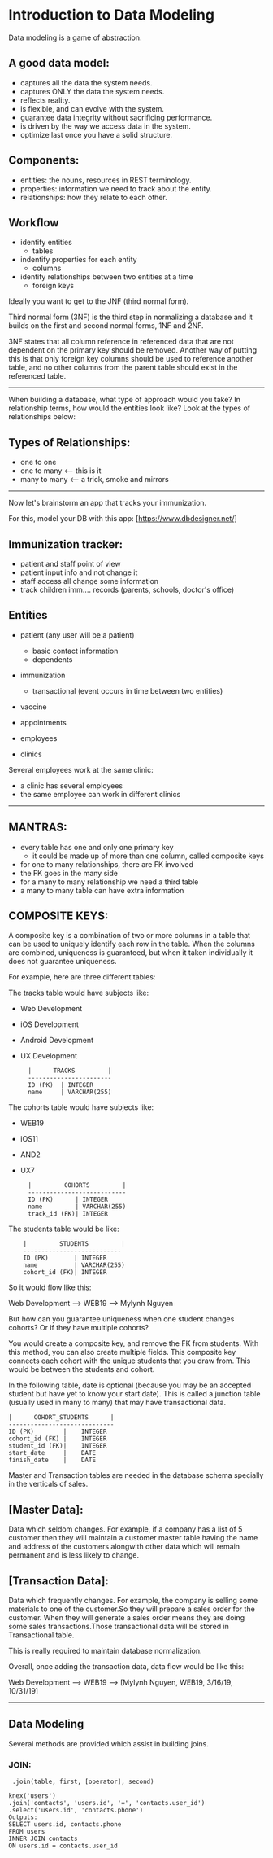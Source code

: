 # Introduction to Data Modeling 

Data modeling is a game of abstraction.

## A good data model:
- captures all the data the system needs.
- captures ONLY the data the system needs.
- reflects reality.
- is flexible, and can evolve with the system.
- guarantee data integrity without sacrificing performance.
- is driven by the way we access data in the system.
- optimize last once you have a solid structure.

## Components:
- entities: the nouns, resources in REST terminology.
- properties: information we need to track about the entity.
- relationships: how they relate to each other.

## Workflow
- identify entities 
    * tables
- indentify properties for each entity 
    * columns
- identify relationships between two entities at a time 
    * foreign keys

Ideally you want to get to the JNF (third normal form).

Third normal form (3NF) is the third step in normalizing a database and it builds on the first and second normal forms, 1NF and 2NF.

3NF states that all column reference in referenced data that are not dependent on the primary key should be removed. Another way of putting this is that only foreign key columns should be used to reference another table, and no other columns from the parent table should exist in the referenced table.

----------------------------------------------------------------------

When building a database, what type of approach would you take?
In relationship terms, how would the entities look like? 
Look at the types of relationships below:

## Types of Relationships:
- one to one
- one to many <-- this is it
- many to many <-- a trick, smoke and mirrors

-----------------------------------------------------------------------

Now let's brainstorm an app that tracks your immunization.

For this, model your DB with this app:
[https://www.dbdesigner.net/]

## Immunization tracker:

- patient and staff point of view
- patient input info and not change it
- staff access all change some information
- track children imm.... records (parents, schools, doctor's office)

## Entities
- patient (any user will be a patient)
    * basic contact information
    * dependents
- immunization 
    * transactional (event occurs in time between two entities)
- vaccine
- appointments

- employees
- clinics

 Several employees work at the same clinic:
 - a clinic has several employees
 - the same employee can work in different clinics

-----------------------------------------------------------------------

## MANTRAS:
- every table has one and only one primary key
    * it could be made up of more than one column, called composite keys
- for one to many relationships, there are FK involved
- the FK goes in the many side
- for a many to many relationship we need a third table
- a many to many table can have extra information

## COMPOSITE KEYS:

A composite key is a combination of two or more columns in a table that can be used to uniquely identify each row in the table. When the columns are combined, uniqueness is guaranteed, but when it taken individually it does not guarantee uniqueness.

For example, here are three different tables:

The tracks table would have subjects like:
- Web Development
- iOS Development
- Android Development
- UX Development


        |      TRACKS         | 
        -----------------------
        ID (PK)  | INTEGER
        name     | VARCHAR(255)

The cohorts table would have subjects like:
- WEB19
- iOS11
- AND2
- UX7

        |         COHORTS         | 
        ---------------------------
        ID (PK)      | INTEGER
        name         | VARCHAR(255)
        track_id (FK)| INTEGER 

The students table would be like:

        |         STUDENTS         | 
        ---------------------------
        ID (PK)       | INTEGER
        name          | VARCHAR(255)
        cohort_id (FK)| INTEGER 

So it would flow like this:

Web Development --> WEB19 --> Mylynh Nguyen

But how can you guarantee uniqueness when one student changes cohorts? 
Or if they have multiple cohorts?

You would create a composite key, and remove the FK from students. With this method, you can also create multiple fields. This composite key connects each cohort with the unique students that you draw from. This would be between the students and cohort.


In the following table, date is optional (because you may be an accepted student but have yet to know your start date). This is called a junction table (usually used in many to many) that may have transactional data.
    
    |      COHORT_STUDENTS      | 
    -----------------------------
    ID (PK)        |    INTEGER
    cohort_id (FK) |    INTEGER
    student_id (FK)|    INTEGER
    start_date     |    DATE 
    finish_date    |    DATE 

Master and Transaction tables are needed in the database schema specially in the verticals of sales.

## [Master Data]: 

Data which seldom changes. For example, if a company has a list of 5 customer then they will maintain a customer master table having the name and address of the customers alongwith other data which will remain permanent and is less likely to change.

## [Transaction Data]: 
Data which frequently changes. For example, the company is selling some materials to one of the customer.So they will prepare a sales order for the customer. When they will generate a sales order means they are doing some sales transactions.Those transactional data will be stored in Transactional table.

This is really required to maintain database normalization.

Overall, once adding the transaction data, data flow would be like this:


Web Development --> WEB19 --> [Mylynh Nguyen, WEB19, 3/16/19, 10/31/19]

------------------------------------------------------------------------

## Data Modeling

Several methods are provided which assist in building joins.

### JOIN:
     .join(table, first, [operator], second)

    knex('users')
    .join('contacts', 'users.id', '=', 'contacts.user_id')
    .select('users.id', 'contacts.phone')
    Outputs:
    SELECT users.id, contacts.phone
    FROM users 
    INNER JOIN contacts
    ON users.id = contacts.user_id


